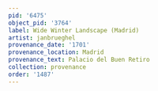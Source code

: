 ```yaml
---
pid: '6475'
object_pid: '3764'
label: Wide Winter Landscape (Madrid)
artist: janbrueghel
provenance_date: '1701'
provenance_location: Madrid
provenance_text: Palacio del Buen Retiro
collection: provenance
order: '1487'
---
```

